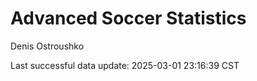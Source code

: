 # Advanced Soccer Statistics
Denis Ostroushko

<!-- gfm -->

Last successful data update: 2025-03-01 23:16:39 CST
